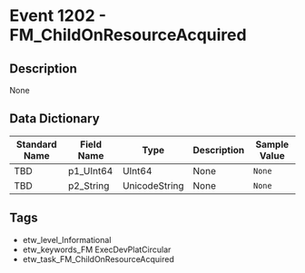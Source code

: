 # Event 1202 - FM_ChildOnResourceAcquired

## Description
None

## Data Dictionary
|Standard Name|Field Name|Type|Description|Sample Value|
|---|---|---|---|---|
|TBD|p1_UInt64|UInt64|None|`None`|
|TBD|p2_String|UnicodeString|None|`None`|

## Tags
* etw_level_Informational
* etw_keywords_FM ExecDevPlatCircular
* etw_task_FM_ChildOnResourceAcquired
